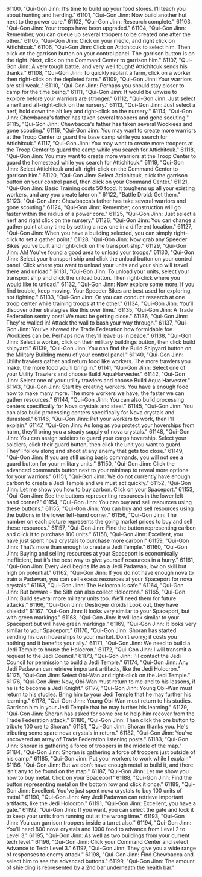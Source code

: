 ﻿61100, "Qui-Gon Jinn: It’s time to build up your food stores.  I’ll teach you about hunting and herding."
61101, "Qui-Gon Jinn: Now build another hut next to the power core."
61102, "Qui-Gon Jinn: Research complete."
61103, "Qui-Gon Jinn: Your troops have been upgraded."
61104, "Qui-Gon Jinn: Remember, you can queue up several troopers to be created one after the other."
61105, "Qui-Gon Jinn: Click on your medic, and right click on Attichitcuk."
61106, "Qui-Gon Jinn: Click on Attichitcuk to select him.  Then click on the garrison button on your control panel.  The garrison button is on the right.  Next, click on the Command Center to garrison him."
61107, "Qui-Gon Jinn: A very tough battle, and very well fought!  Attichitcuk sends his thanks."
61108, "Qui-Gon Jinn: To quickly replant a farm, click on a worker then right-click on the depleted farm."
61109, "Qui-Gon Jinn: Your warriors are still weak.."
61110, "Qui-Gon Jinn: Perhaps you should stay closer to camp for the time being."
61111, "Qui-Gon Jinn: It would be unwise to explore before your warriors are stronger."
61112, "Qui-Gon Jinn: Just select a nerf and alt-right-click on the nursery."
61113, "Qui-Gon Jinn: Just select a nerf, hold down the alt key and right-click on the nursery."
61114, "Qui-Gon Jinn: Chewbacca's father has taken several troopers and gone scouting."
61115, "Qui-Gon Jinn: Chewbacca's father has taken several Wookiees and gone scouting."
61116, "Qui-Gon Jinn: You may want to create more warriors at the Troop Center to guard the base camp while you search for Attichitcuk."
61117, "Qui-Gon Jinn: You may want to create more troopers at the Troop Center to guard the camp while you search for Attichitcuk."
61118, "Qui-Gon Jinn: You may want to create more warriors at the Troop Center to guard the homestead while you search for Attichitcuk."
61119, "Qui-Gon Jinn: Select Attichitcuk and alt-right-click on the Command Center to garrison him."
61120, "Qui-Gon Jinn: Select Attichitcuk, click the garrison button on your control panel, then click on your Command Center."
61121, "Qui-Gon Jinn: Basic Training costs 50 food.  It toughens up all your existing workers, and any you create later on."
61122, "Battle Droid: Get them."
61123, "Qui-Gon Jinn: Chewbacca’s father has take several warriors and gone scouting."
61124, "Qui-Gon Jinn: Remember, construction will go faster within the radius of a power core."
61125, "Qui-Gon Jinn: Just select a nerf and right click on the nursery."
61126, "Qui-Gon Jinn: You can change a gather point at any time by setting a new one in a different location."
61127, "Qui-Gon Jinn: When you have a building selected, you can simply right-click to set a gather point."
61128, "Qui-Gon Jinn: Now grab any Speeder Bikes you’ve built and right-click on the transport ship."
61129, "Qui-Gon Jinn: Ah!  You've found a good area to unload your troops."
61130, "Qui-Gon Jinn: Select your transport ship and click the unload button on your control panel.  Click where you want to unload your units and your ship will travel there and unload."
61131, "Qui-Gon Jinn: To unload your units, select your transport ship and click the unload button.  Then right-click where you would like to unload."
61132, "Qui-Gon Jinn: Now explore some more.  If you find trouble, keep moving.  Your Speeder Bikes are best used for exploring, not fighting."
61133, "Qui-Gon Jinn: Or you can conduct research at one troop center while training troops at the other."
61134, "Qui-Gon Jinn: You’ll discover other strategies like this over time."
61135, "Qui-Gon Jinn: A Trade Federation sentry post!  We must be getting close."
61136, "Qui-Gon Jinn: They're walled in! Attack the wall to bash your way through."
61137, "Qui-Gon Jinn: You’ve showed the Trade Federation how formidable foe Wookiees can be.   Perhaps now they’ll leave us in peace."
61138, "Qui-Gon Jinn: Select a worker, click on their military buildings button, then click build shipyard."
61139, "Qui-Gon Jinn: You can find the Build Shipyard button on the Military Building menu of your control panel."
61140, "Qui-Gon Jinn: Utility trawlers gather and return food like workers.  The more trawlers you make, the more food you'll bring in."
61141, "Qui-Gon Jinn: Select one of your Utility Trawlers and choose Build AquaHarvester."
61142, "Qui-Gon Jinn: Select one of your utility trawlers and choose Build Aqua Harvester."
61143, "Qui-Gon Jinn: Start by creating workers.  You have a enough food now to make many more.  The more workers we have, the faster we can gather resources."
61144, "Qui-Gon Jinn: You can also build processing centers specifically for Nova crystals and steel."
61145, "Qui-Gon Jinn: You can also build processing centers specifically for Nova crystals and durasteel."
61146, "Qui-Gon Jinn: Put your workers to work, then I'll explain."
61147, "Qui-Gon Jinn: As long as you protect your hoverships from harm, they’ll bring you a steady supply of nova crystals."
61148, "Qui-Gon Jinn: You can assign soldiers to guard your cargo hovership.   Select your soldiers, click their guard button, then click the unit you want to guard.  They’ll follow along and shoot at any enemy that gets too close."
61149, "Qui-Gon Jinn: If you are still using basic commands, you will not see a guard button for your military units."
61150, "Qui-Gon Jinn: Click the advanced commands button next to your minimap to reveal more options for your warriors."
61151, "Qui-Gon Jinn: We do not currently have enough carbon to create a Jedi Temple and we must act quickly."
61152, "Qui-Gon Jinn: Let me show you how to buy carbon.  Click on your Spaceport."
61153, "Qui-Gon Jinn: See the buttons representing resources in the lower left hand corner?"
61154, "Qui-Gon Jinn: You can buy and sell resources using these buttons."
61155, "Qui-Gon Jinn: You can buy and sell resources using the buttons in the lower left-hand corner."
61156, "Qui-Gon Jinn: The number on each picture represents the going market prices to buy and sell these resources."
61157, "Qui-Gon Jinn: Find the button representing carbon and click it to purchase 100 units."
61158, "Qui-Gon Jinn: Excellent, you have just spent nova crystals to purchase more carbon!"
61159, "Qui-Gon Jinn: That’s more than enough to create a Jedi Temple."
61160, "Qui-Gon Jinn: Buying and selling resources at your Spaceport is economically inefficient, but it’s the best way to give yourself resources in a hurry."
61161, "Qui-Gon Jinn: Every Jedi begins life as a Jedi Padawan, low on skill but high on potential."
61162, "Qui-Gon Jinn: If you do not have enough nova to train a Padawan, you can sell excess resources at your Spaceport for nova crystals."
61163, "Qui-Gon Jinn: The Holocron is safe."
61164, "Qui-Gon Jinn: But beware - the Sith can also collect Holocrons."
61165, "Qui-Gon Jinn: Build several more military units too.  We’ll need them for future attacks."
61166, "Qui-Gon Jinn: Destroyer droids!   Look out, they have shields!"
61167, "Qui-Gon Jinn: It looks very similar to your Spaceport, but with green markings."
61168, "Qui-Gon Jinn: It will look similar to your Spaceport but will have green markings."
61169, "Qui-Gon Jinn: It looks very similar to your Spaceport."
61170, "Qui-Gon Jinn: Shoran has started sending his own hoverships to your market.  Don’t worry; it costs you nothing and it benefits your ally."
61171, "Qui-Gon Jinn: We need to build a Jedi Temple to house the Holocron."
61172, "Qui-Gon Jinn: I will transmit a request to the Jedi Council."
61173, "Qui-Gon Jinn: I'll contact the Jedi Council for permission to build a Jedi Temple."
61174, "Qui-Gon Jinn: Any Jedi Padawan can retrieve important artifacts, like the Jedi Holocron."
61175, "Qui-Gon Jinn: Select Obi-Wan and right-click on the Jedi Temple."
61176, "Qui-Gon Jinn: Now, Obi-Wan must return to me and to his lessons, if he is to become a Jedi Knight."
61177, "Qui-Gon Jinn: Young Obi-Wan must return to his studies. Bring him to your Jedi Temple that he may further his learning."
61178, "Qui-Gon Jinn: Young Obi-Wan must return to his studies. Garrison him in your Jedi Temple that he may further his learning."
61179, "Qui-Gon Jinn: Shoran has asked for some ore to help him recover from the Trade Federation attack."
61180, "Qui-Gon Jinn: Then click the ore button to tribute 100 ore to Shoran."
61181, "Qui-Gon Jinn: Shoran thanks you. He's tributing some spare nova crystals in return."
61182, "Qui-Gon Jinn: You’ve uncovered an array of Trade Federation listening posts."
61183, "Qui-Gon Jinn: Shoran is gathering a force of troopers in the middle of the map."
61184, "Qui-Gon Jinn: Shoran is gathering a force of troopers just outside of his camp."
61185, "Qui-Gon Jinn: Put your workers to work while I explain"
61186, "Qui-Gon Jinn: But we don’t have enough metal to build it, and there isn’t any to be found on the map."
61187, "Qui-Gon Jinn: Let me show you how to buy metal.  Click on your Spaceport"
61188, "Qui-Gon Jinn: Find the button representing metal on the bottom row and click it once."
61189, "Qui-Gon Jinn: Excellent. You’ve just spent nova crystals to buy 100 units of metal."
61190, "Qui-Gon Jinn: Any Jedi Padawan can retrieve important artifacts, like the Jedi Holocron."
61191, "Qui-Gon Jinn: Excellent, you have a gate."
61192, "Qui-Gon Jinn: If you want, you can select the gate and lock it to keep your units from running out at the wrong time."
61193, "Qui-Gon Jinn: You can garrison troopers inside a turret also."
61194, "Qui-Gon Jinn: You'll need 800 nova crystals and 1000 food to advance from Level 2 to Level 3."
61195, "Qui-Gon Jinn: As well as two buildings from your current tech level."
61196, "Qui-Gon Jinn: Click your Command Center and select Advance to Tech Level 3."
61197, "Qui-Gon Jinn: They give you a wide range of responses to enemy attack."
61198, "Qui-Gon Jinn: Find Chewbacca and select him to see the advanced buttons."
61199, "Qui-Gon Jinn: The amount of shielding is represented by a 2nd bar underneath the health bar."

